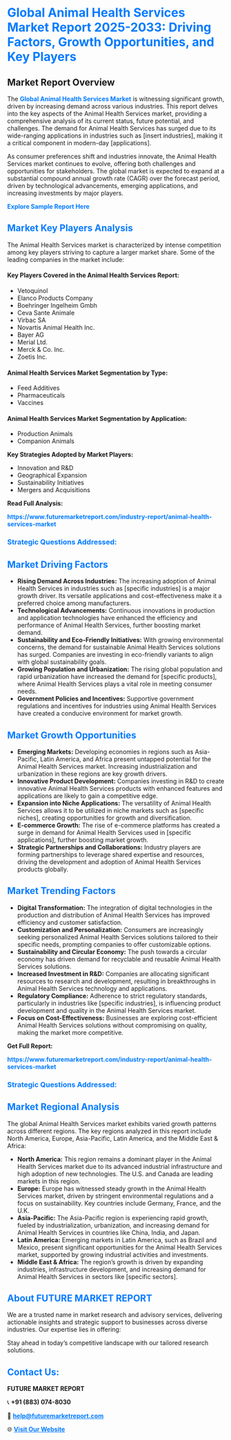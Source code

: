 <h1 style="color: #007BFF;">Global Animal Health Services Market Report 2025-2033: Driving Factors, Growth Opportunities, and Key Players</h1>

<section id="overview">
<h2>Market Report Overview</h2>
<p>The <a href="https://www.futuremarketreport.com/industry-report/animal-health-services-market" style="color: #007BFF; text-decoration: none;"><strong>Global Animal Health Services Market</strong></a> is witnessing significant growth, driven by increasing demand across various industries. This report delves into the key aspects of the Animal Health Services market, providing a comprehensive analysis of its current status, future potential, and challenges. The demand for Animal Health Services has surged due to its wide-ranging applications in industries such as [insert industries], making it a critical component in modern-day [applications].</p>
<p>As consumer preferences shift and industries innovate, the Animal Health Services market continues to evolve, offering both challenges and opportunities for stakeholders. The global market is expected to expand at a substantial compound annual growth rate (CAGR) over the forecast period, driven by technological advancements, emerging applications, and increasing investments by major players.</p>
</section>

<section id="overview">
<p><a href="https://www.futuremarketreport.com/request-sample/reportId=53757" style="color: #007BFF; text-decoration: none;"><strong>Explore Sample Report Here</strong></a></p>
</section>

<section id="key-players">
<h2 style="color: #007BFF;">Market Key Players Analysis</h2>
<p>The Animal Health Services market is characterized by intense competition among key players striving to capture a larger market share. Some of the leading companies in the market include:</p>
<h4>Key Players Covered in the Animal Health Services Report:</h4>
<ul><li>Vetoquinol</li><li>Elanco Products Company</li><li>Boehringer Ingelheim Gmbh</li><li>Ceva Sante Animale</li><li>Virbac SA</li><li>Novartis Animal Health Inc.</li><li>Bayer AG</li><li>Merial Ltd.</li><li>Merck &amp; Co. Inc.</li><li>Zoetis Inc.</li></ul>
<h4>Animal Health Services Market Segmentation by Type:</h4>
<ul><li>Feed Additives</li><li>Pharmaceuticals</li><li>Vaccines</li></ul>

<h4>Animal Health Services Market Segmentation by Application:</h4>
<ul><li>Production Animals</li><li>Companion Animals</li></ul>
<p><strong>Key Strategies Adopted by Market Players:</strong></p>
<ul>
<li>Innovation and R&D</li>
<li>Geographical Expansion</li>
<li>Sustainability Initiatives</li>
<li>Mergers and Acquisitions</li>
</ul>
</section>

<section>
<p><strong>Read Full Analysis: </strong></p><a href="https://www.futuremarketreport.com/industry-report/animal-health-services-market" style="color: #007BFF; text-decoration: none;"><strong>https://www.futuremarketreport.com/industry-report/animal-health-services-market</strong></a>
<h3 style="color: #007BFF;">Strategic Questions Addressed:</h3>
</section>

<section id="driving-factors">
<h2 style="color: #007BFF;">Market Driving Factors</h2>
<ul>
<li><strong>Rising Demand Across Industries:</strong> The increasing adoption of Animal Health Services in industries such as [specific industries] is a major growth driver. Its versatile applications and cost-effectiveness make it a preferred choice among manufacturers.</li>
<li><strong>Technological Advancements:</strong> Continuous innovations in production and application technologies have enhanced the efficiency and performance of Animal Health Services, further boosting market demand.</li>
<li><strong>Sustainability and Eco-Friendly Initiatives:</strong> With growing environmental concerns, the demand for sustainable Animal Health Services solutions has surged. Companies are investing in eco-friendly variants to align with global sustainability goals.</li>
<li><strong>Growing Population and Urbanization:</strong> The rising global population and rapid urbanization have increased the demand for [specific products], where Animal Health Services plays a vital role in meeting consumer needs.</li>
<li><strong>Government Policies and Incentives:</strong> Supportive government regulations and incentives for industries using Animal Health Services have created a conducive environment for market growth.</li>
</ul>
</section>

<section id="growth-opportunities">
<h2 style="color: #007BFF;">Market Growth Opportunities</h2>
<ul>
<li><strong>Emerging Markets:</strong> Developing economies in regions such as Asia-Pacific, Latin America, and Africa present untapped potential for the Animal Health Services market. Increasing industrialization and urbanization in these regions are key growth drivers.</li>
<li><strong>Innovative Product Development:</strong> Companies investing in R&D to create innovative Animal Health Services products with enhanced features and applications are likely to gain a competitive edge.</li>
<li><strong>Expansion into Niche Applications:</strong> The versatility of Animal Health Services allows it to be utilized in niche markets such as [specific niches], creating opportunities for growth and diversification.</li>
<li><strong>E-commerce Growth:</strong> The rise of e-commerce platforms has created a surge in demand for Animal Health Services used in [specific applications], further boosting market growth.</li>
<li><strong>Strategic Partnerships and Collaborations:</strong> Industry players are forming partnerships to leverage shared expertise and resources, driving the development and adoption of Animal Health Services products globally.</li>
</ul>
</section>

<section id="trending-factors">
<h2 style="color: #007BFF;">Market Trending Factors</h2>
<ul>
<li><strong>Digital Transformation:</strong> The integration of digital technologies in the production and distribution of Animal Health Services has improved efficiency and customer satisfaction.</li>
<li><strong>Customization and Personalization:</strong> Consumers are increasingly seeking personalized Animal Health Services solutions tailored to their specific needs, prompting companies to offer customizable options.</li>
<li><strong>Sustainability and Circular Economy:</strong> The push towards a circular economy has driven demand for recyclable and reusable Animal Health Services solutions.</li>
<li><strong>Increased Investment in R&D:</strong> Companies are allocating significant resources to research and development, resulting in breakthroughs in Animal Health Services technology and applications.</li>
<li><strong>Regulatory Compliance:</strong> Adherence to strict regulatory standards, particularly in industries like [specific industries], is influencing product development and quality in the Animal Health Services market.</li>
<li><strong>Focus on Cost-Effectiveness:</strong> Businesses are exploring cost-efficient Animal Health Services solutions without compromising on quality, making the market more competitive.</li>
</ul>
</section>

<section>
<p><strong>Get Full Report: </strong></p><a href="https://www.futuremarketreport.com/industry-report/animal-health-services-market" style="color: #007BFF; text-decoration: none;"><strong>https://www.futuremarketreport.com/industry-report/animal-health-services-market</strong></a>
<h3 style="color: #007BFF;">Strategic Questions Addressed:</h3>
</section>


<section id="regional-analysis">
<h2 style="color: #007BFF;">Market Regional Analysis</h2>
<p>The global Animal Health Services market exhibits varied growth patterns across different regions. The key regions analyzed in this report include North America, Europe, Asia-Pacific, Latin America, and the Middle East & Africa:</p>
<ul>
<li><strong>North America:</strong> This region remains a dominant player in the Animal Health Services market due to its advanced industrial infrastructure and high adoption of new technologies. The U.S. and Canada are leading markets in this region.</li>
<li><strong>Europe:</strong> Europe has witnessed steady growth in the Animal Health Services market, driven by stringent environmental regulations and a focus on sustainability. Key countries include Germany, France, and the U.K.</li>
<li><strong>Asia-Pacific:</strong> The Asia-Pacific region is experiencing rapid growth, fueled by industrialization, urbanization, and increasing demand for Animal Health Services in countries like China, India, and Japan.</li>
<li><strong>Latin America:</strong> Emerging markets in Latin America, such as Brazil and Mexico, present significant opportunities for the Animal Health Services market, supported by growing industrial activities and investments.</li>
<li><strong>Middle East & Africa:</strong> The region’s growth is driven by expanding industries, infrastructure development, and increasing demand for Animal Health Services in sectors like [specific sectors].</li>
</ul>
</section>

<footer>
<h2 style="color: #007BFF;">About FUTURE MARKET REPORT</h2>
<p>We are a trusted name in market research and advisory services, delivering actionable insights and strategic support to businesses across diverse industries. Our expertise lies in offering:</p>

<p>Stay ahead in today’s competitive landscape with our tailored research solutions.</p>

<h2 style="color: #007BFF;">Contact Us:</h2>
<p><strong>FUTURE MARKET REPORT</strong></p>
<p>📞 <strong>+91 (883) 074-8030</strong></p>
<p>📧 <strong><a href="mailto:help@futuremarketreport.com" style="color: #007BFF;">help@futuremarketreport.com</a></strong></p>
<p>🌐 <strong><a href="https://www.futuremarketreport.com/" style="color: #007BFF;">Visit Our Website</a></strong></p>
</footer>